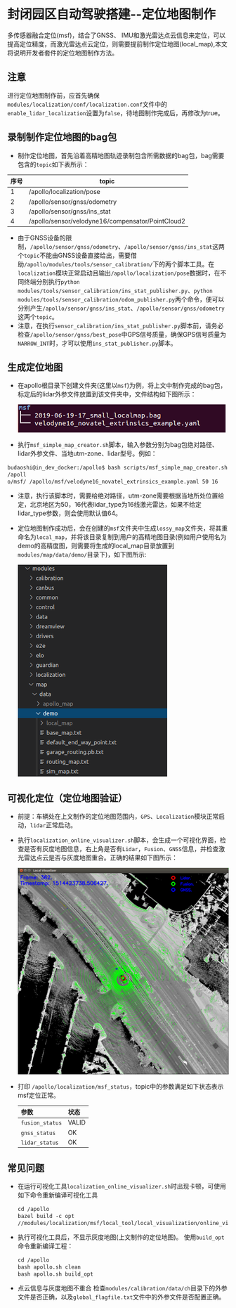 ﻿# 封闭园区自动驾驶搭建--定位地图制作

多传感器融合定位(msf)，结合了GNSS、 IMU和激光雷达点云信息来定位，可以提高定位精度，而激光雷达点云定位，则需要提前制作定位地图(local_map),本文将说明开发者套件的定位地图制作方法。

## 注意
   进行定位地图制作前，应首先确保`modules/localization/conf/localization.conf`文件中的`enable_lidar_localization`设置为`false`，待地图制作完成后，再修改为true。
## 录制制作定位地图的bag包

 - 制作定位地图，首先沿着高精地图轨迹录制包含所需数据的bag包，bag需要包含的`topic`如下表所示：

|序号 | topic | 
|---|---|
|1|/apollo/localization/pose | 
|2|/apollo/sensor/gnss/odometry|
|3|/apollo/sensor/gnss/ins_stat|
|4|/apollo/sensor/velodyne16/compensator/PointCloud2|

 - 由于GNSS设备的限制，`/apollo/sensor/gnss/odometry`、`/apollo/sensor/gnss/ins_stat`这两个`topic`不能由GNSS设备直接给出，需要借助`/apollo/modules/tools/sensor_calibration/`下的两个脚本工具。在`localization`模块正常启动且输出`/apollo/localization/pose`数据时，在不同终端分别执行`python modules/tools/sensor_calibration/ins_stat_publisher.py`、`python modules/tools/sensor_calibration/odom_publisher.py`两个命令，便可以分别产生`/apollo/sensor/gnss/ins_stat`、`/apollo/sensor/gnss/odometry`这两个`topic`。
 - 注意，在执行`sensor_calibration/ins_stat_publisher.py`脚本前，请务必检查`/apollo/sensor/gnss/best_pose`中GPS信号质量，确保GPS信号质量为`NARROW_INT`时，才可以使用`ins_stat_publisher.py`脚本。

## 生成定位地图
 - 在apollo根目录下创建文件夹(这里以`msf`)为例，将上文中制作完成的bag包，标定后的lidar外参文件放置到该文件夹中，文件结构如下图所示：

	![图片](../images/local_map/file_tree.png)

 - 执行`msf_simple_map_creator.sh`脚本，输入参数分别为bag包绝对路径、lidar外参文件、当地utm-zone、lidar型号。例如：

```
budaoshi@in_dev_docker:/apollo$ bash scripts/msf_simple_map_creator.sh /apoll
o/msf/ /apollo/msf/velodyne16_novatel_extrinsics_example.yaml 50 16
```

 - 注意，执行该脚本时，需要给绝对路径，utm-zone需要根据当地所处位置给定，北京地区为50，16代表lidar_type为16线激光雷达，如果不给定lidar_type参数，则会使用默认值64。
 - 定位地图制作成功后，会在创建的`msf`文件夹中生成`lossy_map`文件夹，将其重命名为`local_map`，并将该目录复制到用户的高精地图目录(例如用户使用名为demo的高精度图，则需要将生成的local_map目录放置到`modules/map/data/demo/`目录下)，如下图所示:
 
	![图片](../images/local_map/local_map_position.png)
 
## 可视化定位（定位地图验证）
 - 前提：车辆处在上文制作的定位地图范围内，`GPS`、`Localization`模块正常启动，`lidar`正常启动。
 - 执行`localization_online_visualizer.sh`脚本，会生成一个可视化界面，检查是否有灰度地图信息，右上角是否有`Lidar`，`Fusion`、`GNSS`信息，并检查激光雷达点云是否与灰度地图重合。正确的结果如下图所示：

	![图片](../images/local_map/local_map_visualizer.png)

 - 打印 `/apollo/localization/msf_status`，topic中的参数满足如下状态表示msf定位正常。

	|参数 | 状态 |   
	|---|---|
	| `fusion_status`| VALID |
	|`gnss_status`|OK|
	|`lidar_status`|OK|

## 常见问题
 
 -  在运行可视化工具`localization_online_visualizer.sh`时出现卡顿，可使用如下命令重新编译可视化工具

	```
	cd /apollo
	bazel build -c opt //modules/localization/msf/local_tool/local_visualization/online_visual:online_local_visualizer
	```

 - 执行可视化工具后，不显示灰度地图(上文制作的定位地图)。
使用`build_opt`命令重新编译工程：
	```
	cd /apollo
	bash apollo.sh clean
	bash apollo.sh build_opt
	```
 - 点云信息与灰度地图不重合
检查`modules/calibration/data/ch`目录下的外参文件是否正确，以及`global_flagfile.txt`文件中的外参文件是否配置正确。

 